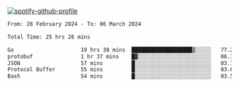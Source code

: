 [![spotify-github-profile](https://spotify-github-profile.vercel.app/api/view?uid=313pysyt3uxkjdidtiuvzf7nrnnu&cover_image=true&theme=natemoo-re&show_offline=false&background_color=121212&interchange=false&bar_color=53b14f&bar_color_cover=false)](https://spotify-github-profile.vercel.app/api/view?uid=313pysyt3uxkjdidtiuvzf7nrnnu&redirect=true)

<!--START_SECTION:waka-->

```txt
From: 28 February 2024 - To: 06 March 2024

Total Time: 25 hrs 26 mins

Go                     19 hrs 38 mins  ███████████████████▒░░░░░   77.25 %
protobuf               1 hr 37 mins    █▓░░░░░░░░░░░░░░░░░░░░░░░   06.37 %
JSON                   57 mins         █░░░░░░░░░░░░░░░░░░░░░░░░   03.78 %
Protocol Buffer        55 mins         █░░░░░░░░░░░░░░░░░░░░░░░░   03.63 %
Bash                   54 mins         █░░░░░░░░░░░░░░░░░░░░░░░░   03.54 %
```

<!--END_SECTION:waka-->